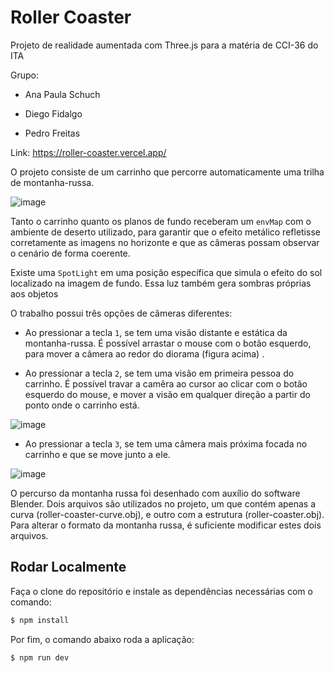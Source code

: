 # Roller Coaster

Projeto de realidade aumentada com Three.js para a matéria de CCI-36 do ITA

Grupo:

-   Ana Paula Schuch

-   Diego Fidalgo

-   Pedro Freitas

Link: https://roller-coaster.vercel.app/

O projeto consiste de um carrinho que percorre automaticamente uma trilha de montanha-russa.

![image](https://user-images.githubusercontent.com/48722002/142260434-a537ce5c-d2c7-4cf9-99b9-d32164656c82.png)

Tanto o carrinho quanto os planos de fundo receberam um `envMap` com o ambiente de deserto utilizado, para garantir que o efeito metálico refletisse corretamente as imagens no horizonte e que as câmeras possam observar o cenário de forma coerente.

Existe uma `SpotLight` em uma posição específica que simula o efeito do sol localizado na imagem de fundo. Essa luz também gera sombras próprias aos objetos

O trabalho possui três opções de câmeras diferentes:

- Ao pressionar a tecla `1`, se tem uma visão distante e estática da montanha-russa. É possível arrastar o mouse com o botão esquerdo, para mover a câmera ao redor do diorama (figura acima) .

- Ao pressionar a tecla `2`, se tem uma visão em primeira pessoa do carrinho. É possível travar a camêra ao cursor ao clicar com o botão esquerdo do mouse, e mover a visão em qualquer direção a partir do ponto onde o carrinho está.

![image](https://user-images.githubusercontent.com/48722002/142263027-0d67c911-dcfb-4909-adb9-309d56b5308f.png)

- Ao pressionar a tecla `3`, se tem uma câmera mais próxima focada no carrinho e que se move junto a ele.

![image](https://user-images.githubusercontent.com/48722002/142262141-ded8b78f-f688-461d-90d4-e2d47219216d.png)

O percurso da montanha russa foi desenhado com auxílio do software Blender. Dois arquivos são utilizados no projeto, um que contém apenas a curva (roller-coaster-curve.obj), e outro com a estrutura (roller-coaster.obj). Para alterar o formato da montanha russa, é suficiente modificar estes dois arquivos.

## Rodar Localmente

Faça o clone do repositório e instale as dependências necessárias com o comando:

```bash
$ npm install
```

Por fim, o comando abaixo roda a aplicação:

```bash
$ npm run dev
```
